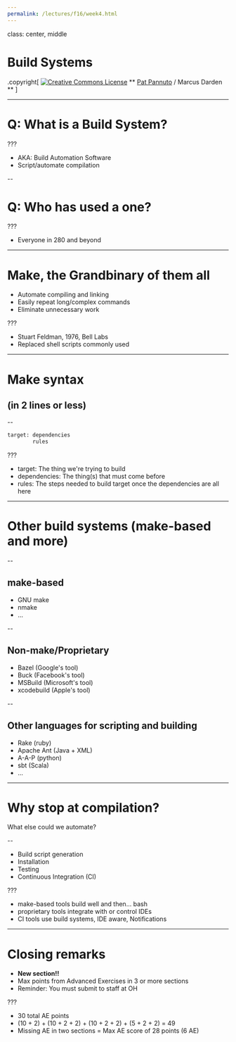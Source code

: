 ```yaml
---
permalink: /lectures/f16/week4.html
---
```


class: center, middle

# Build Systems

.copyright[
<a rel="license" href="http://creativecommons.org/licenses/by/4.0/"><img alt="Creative Commons License" style="border-width:0" src="https://i.creativecommons.org/l/by/4.0/88x31.png" /></a>
** [Pat Pannuto](http://patpannuto.com) / Marcus Darden **
]


---


# Q: What is a Build System?

???

 - AKA: Build Automation Software
 - Script/automate compilation

--

# Q: Who has used a one?

???

 - Everyone in 280 and beyond


---


# Make, the Grandbinary of them all

 - Automate compiling and linking
 - Easily repeat long/complex commands
 - Eliminate unnecessary work

???

 - Stuart Feldman, 1976, Bell Labs
 - Replaced shell scripts commonly used


---


# Make syntax
## (in 2 lines or less)

--

```bash
target: dependencies
        rules
```

???

 - target: The thing we're trying to build
 - dependencies: The thing(s) that must come before
 - rules: The steps needed to build target once the dependencies are all here


---


# Other build systems (make-based and more)

--

## make-based

- GNU make
- nmake
- ...

--

## Non-make/Proprietary

- Bazel (Google's tool)
- Buck (Facebook's tool)
- MSBuild (Microsoft's tool)
- xcodebuild (Apple's tool)

--

## Other languages for scripting and building

- Rake (ruby)
- Apache Ant (Java + XML)
- A-A-P (python)
- sbt (Scala)
- ...


---


# Why stop at compilation?

What else could we automate?

--

- Build script generation
- Installation
- Testing
- Continuous Integration (CI)

???

- make-based tools build well and then... bash
- proprietary tools integrate with or control IDEs
- CI tools use build systems, IDE aware, Notifications


---


# Closing remarks

- **New section!!**
- Max points from Advanced Exercises in 3 or more sections
- Reminder: You must submit to staff at OH

???

- 30 total AE points
- (10 + 2) + (10 + 2 + 2) + (10 + 2 + 2) + (5 + 2 + 2) = 49
- Missing AE in two sections = Max AE score of 28 points (6 AE)
